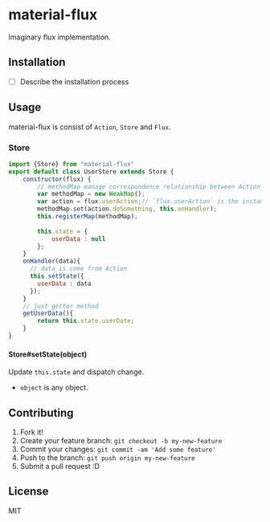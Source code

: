 # material-flux

Imaginary flux implementation.

## Installation

- [ ] Describe the installation process

## Usage

material-flux is consist of `Action`, `Store` and `Flux`.


### Store

```js
import {Store} from "material-flux"
export default class UserStore extends Store {
    constructor(flux) {
        // methodMap manage correspondence relationship between Action's method and Store's handler.
        var methodMap = new WeakMap();
        var action = flux.userAction;// `flux.userAction` is the instance of `UserAction` class. 
        methodMap.set(action.doSomething, this.onHandler);
        this.registerMap(methodMap);
        
        this.state = {
            userData : null
        };
    }
    onHandler(data){
      // data is come from Action
      this.setState({
        userData : data
      });
    }
    // just getter method
    getUserData(){
        return this.state.userDate;
    }
}
```

#### Store#setState(object)

Update `this.state` and dispatch change.

- `object` is any object.

## Contributing

1. Fork it!
2. Create your feature branch: `git checkout -b my-new-feature`
3. Commit your changes: `git commit -am 'Add some feature'`
4. Push to the branch: `git push origin my-new-feature`
5. Submit a pull request :D

## License

MIT
